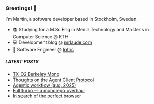 ### Greetings! 👋

I'm Martin, a software developer based in Stockholm, Sweden.

* 📚 Studying for a M.Sc.Eng in Media Technology and Master's in Computer Science @ KTH
* 💻 Development blog @ [mrlaude.com](https://mrlaude.com)
* 💼 Software Engineer @ [Intric](https://www.intric.ai)

##### LATEST POSTS
<!-- BLOG-POST-LIST:START -->
- [TX-02 Berkeley Mono](https://mrlaude.com/articles/tx-02/)
- [Thoughts on the Agent Client Protocol](https://mrlaude.com/articles/thoughts-on-acp/)
- [Agentic workflow &lpar;aug. 2025&rpar;](https://mrlaude.com/articles/agentic-workflow-25-aug/)
- [Full turbo — a monorepo overhaul](https://mrlaude.com/articles/full-turbo/)
- [In search of the perfect browser](https://mrlaude.com/articles/in-search-of-the-perfect-browser/)
<!-- BLOG-POST-LIST:END -->
